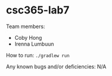 # csc365-lab7
Team members:
- Coby Hong
- Irenna Lumbuun

How to run:
`./gradlew run`

Any known bugs and/or deficiencies:
N/A
